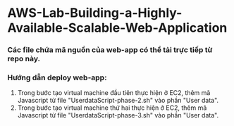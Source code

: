 # AWS-Lab-Building-a-Highly-Available-Scalable-Web-Application

### Các file chứa mã nguồn của web-app có thể tải trực tiếp từ repo này.

### Hướng dẫn deploy web-app:
1. Trong bước tạo virtual machine đầu tiên thực hiện ở EC2, thêm mã Javascript từ file "UserdataScript-phase-2.sh" vào phần "User data".
2. Trong bước tạo virtual machine thứ hai thực hiện ở EC2, thêm mã Javascript từ file "UserdataScript-phase-3.sh" vào phần "User data".
